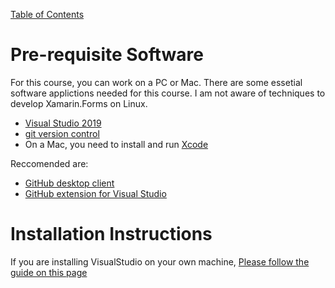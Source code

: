 [Table of Contents](README.md)

# Pre-requisite Software

For this course, you can work on a PC or Mac. There are some essetial software applictions needed for this course. I am not aware of techniques to develop Xamarin.Forms on Linux.

* [Visual Studio 2019](https://visualstudio.microsoft.com/vs/)
* [git version control](https://git-scm.com/downloads)
* On a Mac, you need to install and run [Xcode](https://apps.apple.com/gb/app/xcode/id497799835?mt=12)

Reccomended are:

 - [GitHub desktop client](https://desktop.github.com/)
 - [GitHub extension for Visual Studio](https://visualstudio.github.com/)
 
# Installation Instructions
If you are installing VisualStudio on your own machine, [Please follow the guide on this page](https://docs.microsoft.com/en-us/xamarin/get-started/installation/index?pivots=windows)


